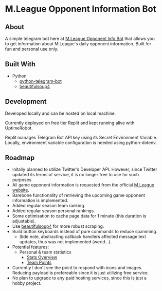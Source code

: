# M.League Opponent Information Bot

## About
A simple telegram bot here at [M.League Opponent Info Bot](https://t.me/zincatz_bot) that allows you to get information about M.League's daily opponent information. Built for fun and personal use only.

## Built With
- Python
  - [python-telegram-bot](https://github.com/python-telegram-bot/python-telegram-bot)
  - [beautifulsoup4](https://pypi.org/project/beautifulsoup4/)

## Development

Developed locally and can be hosted on local machine.

Currently deployed on free tier Replit and kept running alive with UptimeRobot.

Replit manages Telegram Bot API key using its Secret Environment Variable. Locally, environment variable configuration is needed using python-dotenv.

## Roadmap
- Initally planned to utilize Twitter's Developer API. However, since Twitter updated its terms of service, it is no longer free to use for such purposes.
- All game opponent information is requested from the official [M.League website](https://m-league.jp/).
- Barebone functionality of retrieving the upcoming game opponent information is implemented.
- Added regular season team ranking.
- Added regular season personal rankings.
- Some optimisation to cache page data for 1 minute (this duration is adjustable).
- Use [beautifulsoup4](https://pypi.org/project/beautifulsoup4/) for more robust scraping.
- Build button keyboards instead of pure commands to reduce spamming.
  - Side note, abstracting callback handlers affected message text updates, thus was not implemented (werid...).
- Potential features:
  - Personal & team statistics
    - [Stats Overview](https://m-league.jp/stats)
    - [Team Points](https://m-league.jp/points)
- Currently I don't see the point to respond with icons and images. Reducing payload is prefereable since it is just utilizing free service.
- No plan to upgrade to any paid hosting services, since this is just a hobby project.